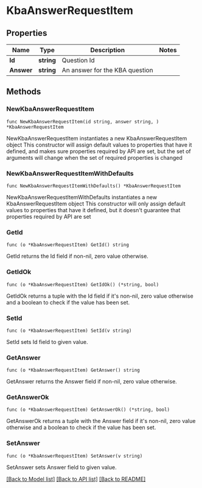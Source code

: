 # KbaAnswerRequestItem

## Properties

Name | Type | Description | Notes
------------ | ------------- | ------------- | -------------
**Id** | **string** | Question Id | 
**Answer** | **string** | An answer for the KBA question | 

## Methods

### NewKbaAnswerRequestItem

`func NewKbaAnswerRequestItem(id string, answer string, ) *KbaAnswerRequestItem`

NewKbaAnswerRequestItem instantiates a new KbaAnswerRequestItem object
This constructor will assign default values to properties that have it defined,
and makes sure properties required by API are set, but the set of arguments
will change when the set of required properties is changed

### NewKbaAnswerRequestItemWithDefaults

`func NewKbaAnswerRequestItemWithDefaults() *KbaAnswerRequestItem`

NewKbaAnswerRequestItemWithDefaults instantiates a new KbaAnswerRequestItem object
This constructor will only assign default values to properties that have it defined,
but it doesn't guarantee that properties required by API are set

### GetId

`func (o *KbaAnswerRequestItem) GetId() string`

GetId returns the Id field if non-nil, zero value otherwise.

### GetIdOk

`func (o *KbaAnswerRequestItem) GetIdOk() (*string, bool)`

GetIdOk returns a tuple with the Id field if it's non-nil, zero value otherwise
and a boolean to check if the value has been set.

### SetId

`func (o *KbaAnswerRequestItem) SetId(v string)`

SetId sets Id field to given value.


### GetAnswer

`func (o *KbaAnswerRequestItem) GetAnswer() string`

GetAnswer returns the Answer field if non-nil, zero value otherwise.

### GetAnswerOk

`func (o *KbaAnswerRequestItem) GetAnswerOk() (*string, bool)`

GetAnswerOk returns a tuple with the Answer field if it's non-nil, zero value otherwise
and a boolean to check if the value has been set.

### SetAnswer

`func (o *KbaAnswerRequestItem) SetAnswer(v string)`

SetAnswer sets Answer field to given value.



[[Back to Model list]](../README.md#documentation-for-models) [[Back to API list]](../README.md#documentation-for-api-endpoints) [[Back to README]](../README.md)


